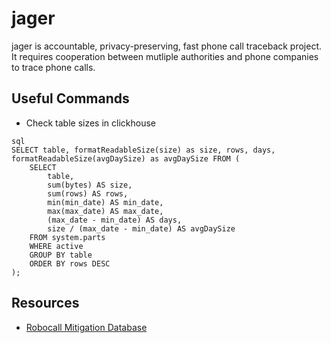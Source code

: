 # jager
jager is accountable, privacy-preserving, fast phone call traceback project. It requires cooperation between mutliple authorities and phone companies to trace phone calls.

## Useful Commands
- Check table sizes in clickhouse
```
sql
SELECT table, formatReadableSize(size) as size, rows, days, formatReadableSize(avgDaySize) as avgDaySize FROM (
    SELECT
        table,
        sum(bytes) AS size,
        sum(rows) AS rows,
        min(min_date) AS min_date,
        max(max_date) AS max_date,
        (max_date - min_date) AS days,
        size / (max_date - min_date) AS avgDaySize
    FROM system.parts
    WHERE active
    GROUP BY table
    ORDER BY rows DESC
);
```

## Resources
- [Robocall Mitigation Database](https://fccprod.servicenowservices.com/rmd?id=rmd_welcome)
